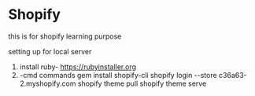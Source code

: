 # Shopify
this is for shopify learning purpose

setting up for local server
 1.  install ruby-
        https://rubyinstaller.org
2. -cmd commands 
   gem install shopify-cli
   shopify login --store c36a63-2.myshopify.com
   shopify theme pull
   shopify theme serve

